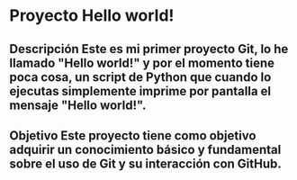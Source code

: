 # Proyecto Hello world!

## Descripción Este es mi primer proyecto Git, lo he llamado "Hello world!" y por el momento tiene poca cosa, un script de Python que cuando lo ejecutas simplemente imprime por pantalla el mensaje "Hello world!".

## Objetivo Este proyecto tiene como objetivo adquirir un conocimiento básico y fundamental sobre el uso de Git y su interacción con GitHub.
